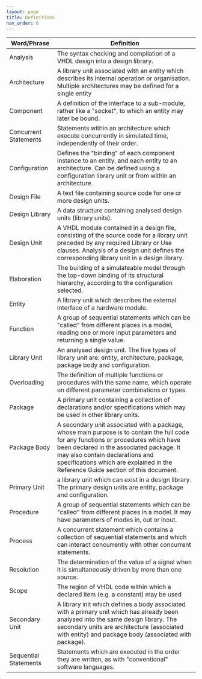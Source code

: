 ```yaml
---
layout: page
title: Definitions
nav_order: 0
---
```


<!-- Generated using https://www.tablesgenerator.com/markdown_tables -->

<table class="define">
    <thead>
        <tr>
            <th>Word/Phrase</th>
            <th>Definition</th>
        </tr>
    </thead>
    <tbody>
        <tr>
            <td>Analysis</td>
            <td>The syntax checking and compilation of a VHDL design into a design library.</td>
        </tr>
        <tr>
            <td>Architecture</td>
            <td>A library unit associated with an entity which describes its internal operation or organisation. Multiple architectures may be defined for a single entity</td>
        </tr>
        <tr>
            <td>Component</td>
            <td>A definition of the interface to a sub-module, rather like a "socket", to which an entity may later be bound.</td>
        </tr>
        <tr>
            <td>Concurrent Statements</td>
            <td>Statements within an architecture which execute concurrently in simulated time, independently of their order.</td>
        </tr>
        <tr>
            <td>Configuration</td>
            <td>Defines the "binding" of each component instance to an entity, and each entity to an architecture. Can be defined using a configuration library unit or from within an architecture.</td>
        </tr>
        <tr>
            <td>Design File</td>
            <td>A text file containing source code for one or more design units.</td>
        </tr>
        <tr>
            <td>Design Library</td>
            <td>A data structure containing analysed design units (library units).</td>
        </tr>
        <tr>
            <td>Design Unit</td>
            <td>A VHDL module contained in a design file, consisting of the source code for a library unit preceded by any required Library or Use clauses. Analysis of a design unit defines the corresponding library unit in a design library. </td>
        </tr>
        <tr>
            <td>Elaboration</td>
            <td>The building of a simulateable model through the top-down binding of its structural hierarchy, according to the configuration selected. </td>
        </tr>
        <tr>
            <td>Entity</td>
            <td>A library unit which describes the external interface of a hardware module.</td>
        </tr>
        <tr>
            <td>Function</td>
            <td>A group of sequential statements which can be "called" from different places in a model, reading one or more input parameters and returning a single value. </td>
        </tr>
        <tr>
            <td>Library Unit</td>
            <td>An analysed design unit. The five types of library unit are: entity, architecture, package, package body and configuration. </td>
        </tr>
        <tr>
            <td>Overloading</td>
            <td>The definition of multiple functions or procedures with the same name, which operate on different parameter combinations or types. </td>
        </tr>
        <tr>
            <td>Package</td>
            <td>A primary unit containing a collection of declarations and/or specifications which may be used in other library units. </td>
        </tr>
        <tr>
            <td>Package Body</td>
            <td>A secondary unit associated with a package, whose main purpose is to contain the full code for any functions or procedures which have been declared in the associated package. It may also contain declarations and specifications which
                are explained in the Reference Guide section of this document. </td>
        </tr>
        <tr>
            <td>Primary Unit</td>
            <td>a library unit which can exist in a design library. The primary design units are entity, package and configuration. </td>
        </tr>
        <tr>
            <td>Procedure</td>
            <td>A group of sequential statements which can be "called" from different places in a model. It may have parameters of modes in, out or inout.</td>
        </tr>
        <tr>
            <td>Process</td>
            <td>A concurrent statement which contains a collection of sequential statements and which can interact concurrently with other concurrent statements.</td>
        </tr>
        <tr>
            <td>Resolution</td>
            <td>The determination of the value of a signal when it is simultaneously driven by more than one source.</td>
        </tr>
        <tr>
            <td>Scope</td>
            <td>The region of VHDL code within which a declared item (e.g. a constant) may be used</td>
        </tr>
        <tr>
            <td>Secondary Unit</td>
            <td>A library init which defines a body associated with a primary unit which has already been analysed into the same design library. The secondary units are architecture (associated with entity) and package body (associated with package).
            </td>
        </tr>
        <tr>
            <td>Sequential Statements</td>
            <td>Statements which are executed in the order they are written, as with "conventional" software languages. </td>
        </tr>
    </tbody>
</table>

